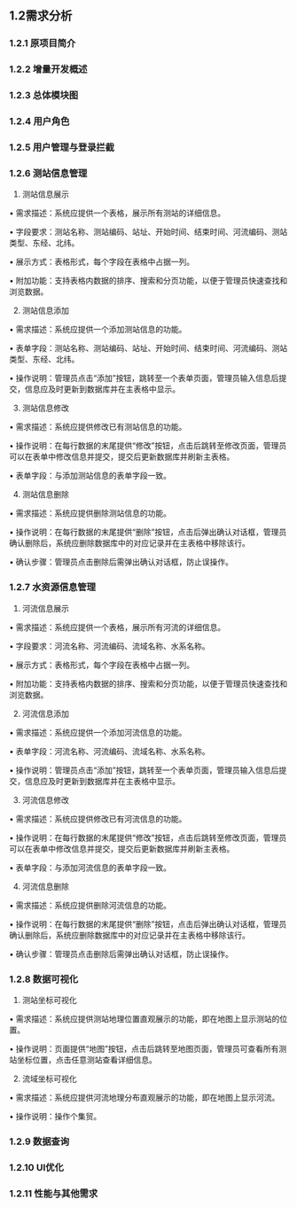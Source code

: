 ## 1.2需求分析
### 1.2.1 原项目简介
### 1.2.2 增量开发概述
### 1.2.3 总体模块图
### 1.2.4 用户角色
### 1.2.5 用户管理与登录拦截
### 1.2.6 测站信息管理

1. 测站信息展示

•	需求描述：系统应提供一个表格，展示所有测站的详细信息。

•	字段要求：测站名称、测站编码、站址、开始时间、结束时间、河流编码、测站类型、东经、北纬。

•	展示方式：表格形式，每个字段在表格中占据一列。

•	附加功能：支持表格内数据的排序、搜索和分页功能，以便于管理员快速查找和浏览数据。

2. 测站信息添加

•	需求描述：系统应提供一个添加测站信息的功能。

•	表单字段：测站名称、测站编码、站址、开始时间、结束时间、河流编码、测站类型、东经、北纬。

•	操作说明：管理员点击“添加”按钮，跳转至一个表单页面，管理员输入信息后提交，信息应及时更新到数据库并在主表格中显示。

3. 测站信息修改

•	需求描述：系统应提供修改已有测站信息的功能。

•	操作说明：在每行数据的末尾提供“修改”按钮，点击后跳转至修改页面，管理员可以在表单中修改信息并提交，提交后更新数据库并刷新主表格。

•	表单字段：与添加测站信息的表单字段一致。

4. 测站信息删除

•	需求描述：系统应提供删除测站信息的功能。

•	操作说明：在每行数据的末尾提供“删除”按钮，点击后弹出确认对话框，管理员确认删除后，系统应删除数据库中的对应记录并在主表格中移除该行。

•	确认步骤：管理员点击删除后需弹出确认对话框，防止误操作。

### 1.2.7 水资源信息管理

1. 河流信息展示

•	需求描述：系统应提供一个表格，展示所有河流的详细信息。

•	字段要求：河流名称、河流编码、流域名称、水系名称。

•	展示方式：表格形式，每个字段在表格中占据一列。

•	附加功能：支持表格内数据的排序、搜索和分页功能，以便于管理员快速查找和浏览数据。

2. 河流信息添加

•	需求描述：系统应提供一个添加河流信息的功能。

•	表单字段：河流名称、河流编码、流域名称、水系名称。

•	操作说明：管理员点击“添加”按钮，跳转至一个表单页面，管理员输入信息后提交，信息应及时更新到数据库并在主表格中显示。

3. 河流信息修改

•	需求描述：系统应提供修改已有河流信息的功能。

•	操作说明：在每行数据的末尾提供“修改”按钮，点击后跳转至修改页面，管理员可以在表单中修改信息并提交，提交后更新数据库并刷新主表格。

•	表单字段：与添加河流信息的表单字段一致。

4. 河流信息删除

•	需求描述：系统应提供删除河流信息的功能。

•	操作说明：在每行数据的末尾提供“删除”按钮，点击后弹出确认对话框，管理员确认删除后，系统应删除数据库中的对应记录并在主表格中移除该行。

•	确认步骤：管理员点击删除后需弹出确认对话框，防止误操作。

### 1.2.8 数据可视化
1. 测站坐标可视化

•	需求描述：系统应提供测站地理位置直观展示的功能，即在地图上显示测站的位置。

•	操作说明：页面提供“地图”按钮，点击后跳转至地图页面，管理员可查看所有测站坐标位置，点击任意测站查看详细信息。

2. 流域坐标可视化

•	需求描述：系统应提供河流地理分布直观展示的功能，即在地图上显示河流。

•	操作说明：操作个集贸。

### 1.2.9 数据查询
### 1.2.10 UI优化
### 1.2.11 性能与其他需求
